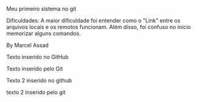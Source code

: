 Meu primeiro sistema no git

Dificuldades:
A maior dificuldade foi entender como o "Link" entre os arquivos locais e os remotos funcionam. Além disso, foi confuso no início memorizar alguns comandos.

By Marcel Assad

Texto inserido no GitHub

Texto inserido pelo Git

Texto 2 inserido no github

texto 2 inserido pelo git
